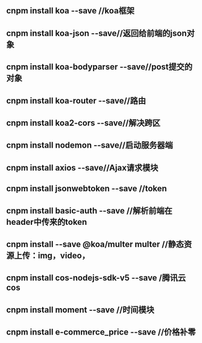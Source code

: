 <!-- 本机要安装node -->

## cnpm install koa --save //koa框架
## cnpm install koa-json --save//返回给前端的json对象
## cnpm install koa-bodyparser --save//post提交的对象
## cnpm install koa-router --save//路由
## cnpm install koa2-cors --save//解决跨区
## cnpm install nodemon --save//启动服务器端
## cnpm install axios --save//Ajax请求模块
## cnpm install jsonwebtoken --save //token
## cnpm install basic-auth --save //解析前端在header中传来的token
## cnpm install --save @koa/multer multer //静态资源上传：img，video，
## cnpm install cos-nodejs-sdk-v5 --save /腾讯云cos
## cnpm install moment --save  //时间模块
## cnpm install e-commerce_price --save //价格补零